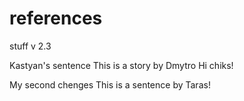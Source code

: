 # references
stuff v 2.3

Kastyan's sentence
This is a story by Dmytro
Hi chiks!

My second chenges
This is a sentence by Taras!
